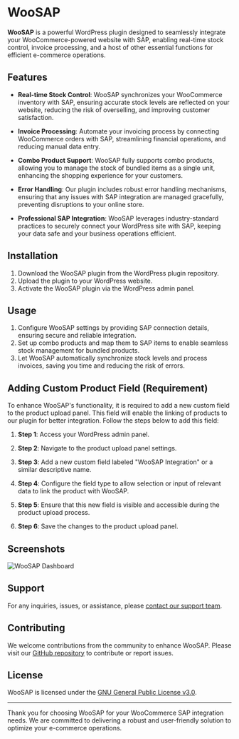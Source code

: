 # WooSAP

**WooSAP** is a powerful WordPress plugin designed to seamlessly integrate your WooCommerce-powered website with SAP, enabling real-time stock control, invoice processing, and a host of other essential functions for efficient e-commerce operations.

## Features

- **Real-time Stock Control**: WooSAP synchronizes your WooCommerce inventory with SAP, ensuring accurate stock levels are reflected on your website, reducing the risk of overselling, and improving customer satisfaction.

- **Invoice Processing**: Automate your invoicing process by connecting WooCommerce orders with SAP, streamlining financial operations, and reducing manual data entry.

- **Combo Product Support**: WooSAP fully supports combo products, allowing you to manage the stock of bundled items as a single unit, enhancing the shopping experience for your customers.

- **Error Handling**: Our plugin includes robust error handling mechanisms, ensuring that any issues with SAP integration are managed gracefully, preventing disruptions to your online store.

- **Professional SAP Integration**: WooSAP leverages industry-standard practices to securely connect your WordPress site with SAP, keeping your data safe and your business operations efficient.

## Installation

1. Download the WooSAP plugin from the WordPress plugin repository.
2. Upload the plugin to your WordPress website.
3. Activate the WooSAP plugin via the WordPress admin panel.

## Usage

1. Configure WooSAP settings by providing SAP connection details, ensuring secure and reliable integration.
2. Set up combo products and map them to SAP items to enable seamless stock management for bundled products.
3. Let WooSAP automatically synchronize stock levels and process invoices, saving you time and reducing the risk of errors.

## Adding Custom Product Field (Requirement)

To enhance WooSAP's functionality, it is required to add a new custom field to the product upload panel. This field will enable the linking of products to our plugin for better integration. Follow the steps below to add this field:

1. **Step 1**: Access your WordPress admin panel.

2. **Step 2**: Navigate to the product upload panel settings.

3. **Step 3**: Add a new custom field labeled "WooSAP Integration" or a similar descriptive name.

4. **Step 4**: Configure the field type to allow selection or input of relevant data to link the product with WooSAP.

5. **Step 5**: Ensure that this new field is visible and accessible during the product upload process.

6. **Step 6**: Save the changes to the product upload panel.

## Screenshots

![WooSAP Dashboard](https://i.postimg.cc/C5tYZCNV/Screenshot-2023-09-16-095907.png)

## Support

For any inquiries, issues, or assistance, please [contact our support team](mailto:support@corellainnovations.com).

## Contributing

We welcome contributions from the community to enhance WooSAP. Please visit our [GitHub repository](https://github.com/JhonatanJavierDev/WooSAP) to contribute or report issues.

## License

WooSAP is licensed under the [GNU General Public License v3.0](https://www.gnu.org/licenses/gpl-3.0.en.html).

---

Thank you for choosing WooSAP for your WooCommerce SAP integration needs. We are committed to delivering a robust and user-friendly solution to optimize your e-commerce operations.
